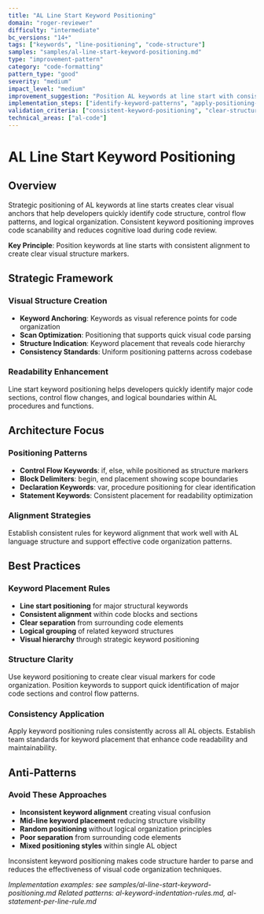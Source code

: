 ```yaml
---
title: "AL Line Start Keyword Positioning"
domain: "roger-reviewer"
difficulty: "intermediate"
bc_versions: "14+"
tags: ["keywords", "line-positioning", "code-structure"]
samples: "samples/al-line-start-keyword-positioning.md"
type: "improvement-pattern"
category: "code-formatting"
pattern_type: "good"
severity: "medium"
impact_level: "medium"
improvement_suggestion: "Position AL keywords at line start with consistent alignment to show code structure"
implementation_steps: ["identify-keyword-patterns", "apply-positioning-rules", "validate-alignment"]
validation_criteria: ["consistent-keyword-positioning", "clear-structure-indication"]
technical_areas: ["al-code"]
---
```


# AL Line Start Keyword Positioning

## Overview

Strategic positioning of AL keywords at line starts creates clear visual anchors that help developers quickly identify code structure, control flow patterns, and logical organization. Consistent keyword positioning improves code scanability and reduces cognitive load during code review.

**Key Principle**: Position keywords at line starts with consistent alignment to create clear visual structure markers.

## Strategic Framework

### Visual Structure Creation
- **Keyword Anchoring**: Keywords as visual reference points for code organization
- **Scan Optimization**: Positioning that supports quick visual code parsing
- **Structure Indication**: Keyword placement that reveals code hierarchy
- **Consistency Standards**: Uniform positioning patterns across codebase

### Readability Enhancement
Line start keyword positioning helps developers quickly identify major code sections, control flow changes, and logical boundaries within AL procedures and functions.

## Architecture Focus

### Positioning Patterns
- **Control Flow Keywords**: if, else, while positioned as structure markers
- **Block Delimiters**: begin, end placement showing scope boundaries
- **Declaration Keywords**: var, procedure positioning for clear identification
- **Statement Keywords**: Consistent placement for readability optimization

### Alignment Strategies
Establish consistent rules for keyword alignment that work well with AL language structure and support effective code organization patterns.

## Best Practices

### Keyword Placement Rules
- **Line start positioning** for major structural keywords
- **Consistent alignment** within code blocks and sections
- **Clear separation** from surrounding code elements
- **Logical grouping** of related keyword structures
- **Visual hierarchy** through strategic keyword positioning

### Structure Clarity
Use keyword positioning to create clear visual markers for code organization. Position keywords to support quick identification of major code sections and control flow patterns.

### Consistency Application
Apply keyword positioning rules consistently across all AL objects. Establish team standards for keyword placement that enhance code readability and maintainability.

## Anti-Patterns

### Avoid These Approaches
- **Inconsistent keyword alignment** creating visual confusion
- **Mid-line keyword placement** reducing structure visibility
- **Random positioning** without logical organization principles
- **Poor separation** from surrounding code elements
- **Mixed positioning styles** within single AL object

Inconsistent keyword positioning makes code structure harder to parse and reduces the effectiveness of visual code organization techniques.

*Implementation examples: see samples/al-line-start-keyword-positioning.md*
*Related patterns: al-keyword-indentation-rules.md, al-statement-per-line-rule.md*